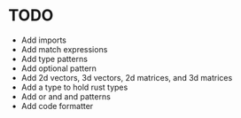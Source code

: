 # TODO

- Add imports
- Add match expressions
- Add type patterns
- Add optional pattern
- Add 2d vectors, 3d vectors, 2d matrices, and 3d matrices
- Add a type to hold rust types
- Add or and and patterns
- Add code formatter
